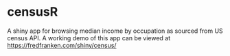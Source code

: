 # censusR
A shiny app for browsing median income by occupation as sourced from US census API. A working demo of this app can be viewed at https://fredfranken.com/shiny/census/
